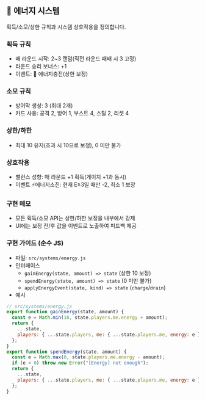 ## 🔋 에너지 시스템

획득/소모/상한 규칙과 시스템 상호작용을 정의합니다.

### 획득 규칙

- 매 라운드 시작: 2~3 랜덤(직전 라운드 패배 시 3 고정)
- 라운드 승리 보너스: +1
- 이벤트: 🔋 에너지충전(상한 보정)

### 소모 규칙

- 방어막 생성: 3 (최대 2개)
- 카드 사용: 공격 2, 방어 1, 부스트 4, 스틸 2, 리셋 4

### 상한/하한

- 최대 10 유지(초과 시 10으로 보정), 0 미만 불가

### 상호작용

- 밸런스 성향: 매 라운드 +1 획득(게이지 +1과 동시)
- 이벤트 ⚡에너지소진: 현재 E≥3일 때만 -2, 최소 1 보장

### 구현 메모

- 모든 획득/소모 API는 상한/하한 보정을 내부에서 강제
- UI에는 보정 전/후 값을 이벤트로 노출하여 피드백 제공

### 구현 가이드 (순수 JS)

- 파일: `src/systems/energy.js`
- 인터페이스
  - `gainEnergy(state, amount) => state` (상한 10 보정)
  - `spendEnergy(state, amount) => state` (0 미만 불가)
  - `applyEnergyEvent(state, kind) => state` (`charge`/`drain`)
- 예시

```js
// src/systems/energy.js
export function gainEnergy(state, amount) {
  const e = Math.min(10, state.players.me.energy + amount);
  return {
    ...state,
    players: { ...state.players, me: { ...state.players.me, energy: e } },
  };
}
export function spendEnergy(state, amount) {
  const e = Math.max(0, state.players.me.energy - amount);
  if (e < 0) throw new Error("[Energy] not enough");
  return {
    ...state,
    players: { ...state.players, me: { ...state.players.me, energy: e } },
  };
}
```
